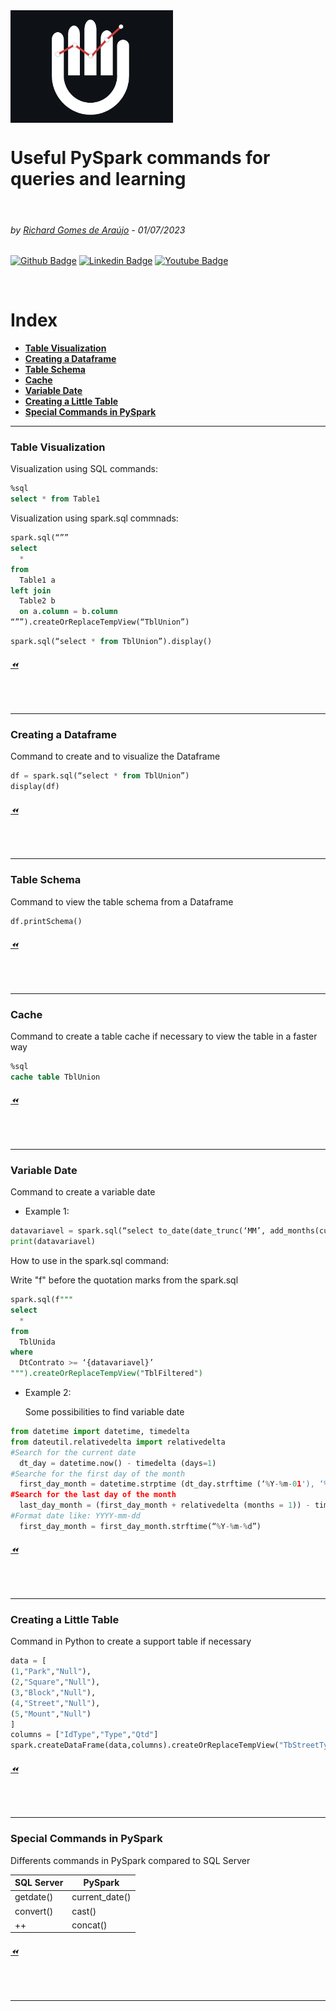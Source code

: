 <img src="HOD.png" align="Center" alt="Hands On Data" style="height: 180px; width:260px;"/>

  
# Useful PySpark commands for queries and learning 
<p>  <br>
  </p>

###### by [Richard Gomes de Araújo](https://github.com/RichardGomesDeAraujo) - 01/07/2023
[![Github Badge](https://img.shields.io/badge/-Github-000?style=flat-square&logo=Github&logoColor=white&link=https://github.com/RichardGomesDeAraujo)](https://github.com/RichardGomesDeAraujo)
[![Linkedin Badge](https://img.shields.io/badge/-LinkedIn-blue?style=flat-square&logo=Linkedin&logoColor=white&link=https://www.linkedin.com/in/richardaraujoanalistadedados/)](https://www.linkedin.com/in/richardaraujoanalistadedados/)
[![Youtube Badge](https://img.shields.io/badge/-YouTube-ff0000?style=flat-square&labelColor=ff0000&logo=youtube&logoColor=white&link=https://www.youtube.com/channel/UCc_jlqHut_GkXc8ahgQHOOw)](https://www.youtube.com/channel/UCc_jlqHut_GkXc8ahgQHOOw)
<p>  <br>
  </p>
  
# Index
- [**Table Visualization**](README.md#Table-Visualization)
- [**Creating a Dataframe**](README.md#Creating-a-Dataframe)
- [**Table Schema**](README.md#Table-Schema)
- [**Cache**](README.md#Cache)
- [**Variable Date**](README.md#Variable-Date)
- [**Creating a Little Table**](README.md#Creating-a-Little-Table)
- [**Special Commands in PySpark**](README.md#Special-Commands-in-PySpark)

---

### Table Visualization
Visualization using SQL commands:
```sql
%sql
select * from Table1
```

Visualization using spark.sql commnads:
```sql
spark.sql(“””
select
  *
from
  Table1 a
left join
  Table2 b
  on a.column = b.column
“””).createOrReplaceTempView(“TblUnion”)
```
```sql
spark.sql(“select * from TblUnion”).display()
```
###### [⏪](README.md#Index)
<p>  <br>
  </p>

---

### Creating a Dataframe
Command to create and to visualize the Dataframe
```sql
df = spark.sql(“select * from TblUnion”)
display(df)
```
###### [⏪](README.md#Index)
<p>  <br>
  </p>

---

### Table Schema
Command to view the table schema from a Dataframe
```python
df.printSchema()
```
###### [⏪](README.md#Index)
<p>  <br>
  </p>

---

### Cache
Command to create a table cache if necessary to view the table in a faster way
```sql
%sql
cache table TblUnion
```
###### [⏪](README.md#Index)
<p>  <br>
  </p>

---

### Variable Date
Command to create a variable date
  - Example 1:
```python
datavariavel = spark.sql(“select to_date(date_trunc(‘MM’, add_months(current_date(), -10)))”).collect() [0][0]
print(datavariavel)
```
  How to use in the spark.sql command:
    
  Write "f" before the quotation marks from the spark.sql
```sql
spark.sql(f"""
select
  *
from
  TblUnida
where
  DtContrato >= ‘{datavariavel}’
""").createOrReplaceTempView("TblFiltered")
```
  - Example 2:
    
    Some possibilities to find variable date
```python
from datetime import datetime, timedelta
from dateutil.relativedelta import relativedelta
#Search for the current date
  dt_day = datetime.now() - timedelta (days=1)
#Searche for the first day of the month
  first_day_month = datetime.strptime (dt_day.strftime (‘%Y-%m-01'), ‘%Y-%m-%d’)
#Search for the last day of the month
  last_day_month = (first_day_month + relativedelta (months = 1)) - timedelta (days = 1)
#Format date like: YYYY-mm-dd
  first_day_month = first_day_month.strftime(“%Y-%m-%d”)
```

###### [⏪](README.md#Index)
<p>  <br>
  </p>

---

### Creating a Little Table
Command in Python to create a support table if necessary
```python
data = [
(1,"Park","Null"),
(2,"Square","Null"),
(3,"Block","Null"),
(4,"Street","Null"),
(5,"Mount","Null")
]
columns = ["IdType","Type","Qtd"]
spark.createDataFrame(data,columns).createOrReplaceTempView("TbStreetTypes")
```
###### [⏪](README.md#Index)
<p>  <br>
  </p>

---

### Special Commands in PySpark
Differents commands in PySpark compared to SQL Server

|SQL Server | PySpark |
|---| ---|
|getdate() | current_date()|
|convert() | cast() |
|++ | concat() |


###### [⏪](README.md#Index)
<p>  <br>
  </p>

---
